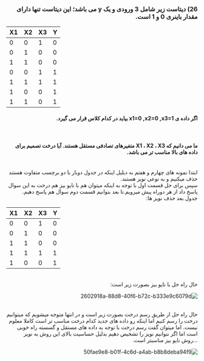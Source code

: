 
<div dir="rtl">
  
  ### 26) دیتاست زیر شامل 3 ورودی و یک y می باشد؛ این دیتاست تنها دارای مقدار باینری 0 و 1 است.
  </div>
  
| X1 | X2 | X3 | Y |
|----|----|----|---|
|  0 |  0 |  1 | 0 |
|  0 |  1 |  0 | 0 |
|  1 |  1 |  0 | 0 |
|  0 |  0 |  1 | 1 |
|  1 |  1 |  1 | 1 |
|  1 |  0 |  0 | 1 |
|  1 |  1 |  0 | 1 |
  
  <div dir="rtl">
  
  #### اگر داده ی x1=0 ,x2=0 ,x3=1 بیاید در کدام کلاس قرار می گیرد.
   <br/>

  #### ما می دانیم که X1 ، X2 ، X3 متغیرهای تصادفی مستقل هستند. آیا درخت تصمیم برای داده های بالا مناسب تر می باشد.
  

 <br/>
  ابتدا نمونه های چهارم و هفتم به دیلیل اینکه در جدول دوبار با دو برچسب متفاوت هستند حذف میکنیم و به نوعی نویز هستند.
   <br/>
  سپس برای حل قسمت اول با توجه به اینکه میتوان هم با نایو بیز هم درخت به این سوال پاسخ داد از هر دوراه پیش میرویم.تا بعد بتوانیم قسمت دوم سوال هم پاسخ دهیم.
 <br/>
  جدول بعد حذف نویز ها:
   <br/>
  </div>
  
| X1 | X2 | X3 | Y |
|----|----|----|---|
|  0 |  0 |  1 | 0 |
|  0 |  1 |  0 | 0 |
|  1 |  1 |  0 | 0 |
|  1 |  1 |  1 | 1 |
|  1 |  0 |  0 | 1 |  

   <div dir="rtl">
 <br/>
 حال راه حل با نایو بیز بصورت زیر است:
 <br/> 
  
  ![2602918a-88d8-40f6-b72c-b333e9c6079d](https://user-images.githubusercontent.com/94288799/147374758-2214e341-0e4e-4fd0-9b97-182f2f6c2e02.jpg)


  <br/> 
  حال راه حل از طریق رسم درخت بصورت زیر است و در انتها متوجه میشویم که میتوانیم درخت را رسم کنیم اما اینکه رو داده های جدید کدام درخت مناسب تر است کاملا معلوم نیست. اما میتوان گفت رسم درخت با توجه به داده های مستقل و گسسته راه خوبی است اما اگر نتوانیم نویز را تشخیص دهیم بدلیل حساسیت بالای این روش به نویز ...روش نایو بیز مناسبتر است.
   <br/>
  
  ![50fae9e8-b01f-4c6d-a4ab-b8b8deba94f9](https://user-images.githubusercontent.com/94288799/147374764-f845bf0e-6905-4eb1-a841-872b301009b0.jpg)

  
</div>

